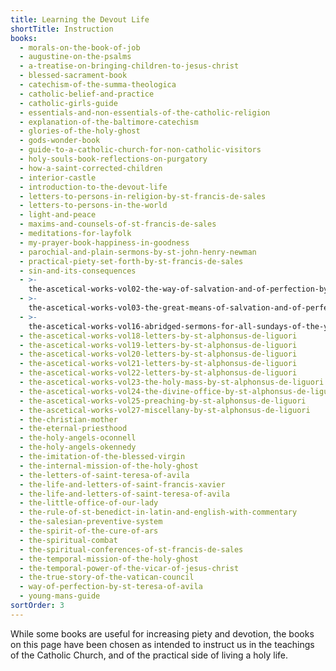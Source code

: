 ```yaml
---
title: Learning the Devout Life
shortTitle: Instruction
books:
  - morals-on-the-book-of-job
  - augustine-on-the-psalms
  - a-treatise-on-bringing-children-to-jesus-christ
  - blessed-sacrament-book
  - catechism-of-the-summa-theologica
  - catholic-belief-and-practice
  - catholic-girls-guide
  - essentials-and-non-essentials-of-the-catholic-religion
  - explanation-of-the-baltimore-catechism
  - glories-of-the-holy-ghost
  - gods-wonder-book
  - guide-to-a-catholic-church-for-non-catholic-visitors
  - holy-souls-book-reflections-on-purgatory
  - how-a-saint-corrected-children
  - interior-castle
  - introduction-to-the-devout-life
  - letters-to-persons-in-religion-by-st-francis-de-sales
  - letters-to-persons-in-the-world
  - light-and-peace
  - maxims-and-counsels-of-st-francis-de-sales
  - meditations-for-layfolk
  - my-prayer-book-happiness-in-goodness
  - parochial-and-plain-sermons-by-st-john-henry-newman
  - practical-piety-set-forth-by-st-francis-de-sales
  - sin-and-its-consequences
  - >-
    the-ascetical-works-vol02-the-way-of-salvation-and-of-perfection-by-st-alphonsus-de-liguori
  - >-
    the-ascetical-works-vol03-the-great-means-of-salvation-and-of-perfection-by-st-alphonsus-de-liguori
  - >-
    the-ascetical-works-vol16-abridged-sermons-for-all-sundays-of-the-year-by-st-alphonsus-de-liguori
  - the-ascetical-works-vol18-letters-by-st-alphonsus-de-liguori
  - the-ascetical-works-vol19-letters-by-st-alphonsus-de-liguori
  - the-ascetical-works-vol20-letters-by-st-alphonsus-de-liguori
  - the-ascetical-works-vol21-letters-by-st-alphonsus-de-liguori
  - the-ascetical-works-vol22-letters-by-st-alphonsus-de-liguori
  - the-ascetical-works-vol23-the-holy-mass-by-st-alphonsus-de-liguori
  - the-ascetical-works-vol24-the-divine-office-by-st-alphonsus-de-liguori
  - the-ascetical-works-vol25-preaching-by-st-alphonsus-de-liguori
  - the-ascetical-works-vol27-miscellany-by-st-alphonsus-de-liguori
  - the-christian-mother
  - the-eternal-priesthood
  - the-holy-angels-oconnell
  - the-holy-angels-okennedy
  - the-imitation-of-the-blessed-virgin
  - the-internal-mission-of-the-holy-ghost
  - the-letters-of-saint-teresa-of-avila
  - the-life-and-letters-of-saint-francis-xavier
  - the-life-and-letters-of-saint-teresa-of-avila
  - the-little-office-of-our-lady
  - the-rule-of-st-benedict-in-latin-and-english-with-commentary
  - the-salesian-preventive-system
  - the-spirit-of-the-cure-of-ars
  - the-spiritual-combat
  - the-spiritual-conferences-of-st-francis-de-sales
  - the-temporal-mission-of-the-holy-ghost
  - the-temporal-power-of-the-vicar-of-jesus-christ
  - the-true-story-of-the-vatican-council
  - way-of-perfection-by-st-teresa-of-avila
  - young-mans-guide
sortOrder: 3
---
```


While some books are useful for increasing piety and devotion, the books on this page have been chosen as intended to instruct us in the teachings of the Catholic Church, and of the practical side of living a holy life.
